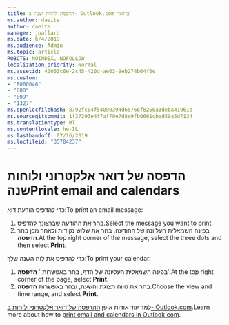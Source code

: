 ```yaml
---
title: הדפסת לוחות שנה ב- Outlook.com ובדואר
ms.author: daeite
author: daeite
manager: joallard
ms.date: 6/4/2019
ms.audience: Admin
ms.topic: article
ROBOTS: NOINDEX, NOFOLLOW
localization_priority: Normal
ms.assetid: 40063c6e-2c45-420d-ae63-9eb274b64f5e
ms.custom:
- "8000046"
- "808"
- "809"
- "1327"
ms.openlocfilehash: 8792fc04f54090394d65766f8250a3deba41961a
ms.sourcegitcommit: 1f37393e4f7af79e7d8e9fb0661cbed59a5d7134
ms.translationtype: MT
ms.contentlocale: he-IL
ms.lasthandoff: 07/16/2019
ms.locfileid: "35704237"
---
```

# <a name="print-email-and-calendars"></a><span data-ttu-id="29c56-102">הדפסה של דואר אלקטרוני ולוחות שנה</span><span class="sxs-lookup"><span data-stu-id="29c56-102">Print email and calendars</span></span>

<span data-ttu-id="29c56-103">כדי להדפיס הודעת דוא:</span><span class="sxs-lookup"><span data-stu-id="29c56-103">To print an email message:</span></span>
  
1. <span data-ttu-id="29c56-104">בחר את ההודעה שברצונך להדפיס.</span><span class="sxs-lookup"><span data-stu-id="29c56-104">Select the message you want to print.</span></span>
1. <span data-ttu-id="29c56-105">בפינה השמאלית העליונה של ההודעה, בחר את שלוש נקודות ולאחר מכן בחר **הדפסה**.</span><span class="sxs-lookup"><span data-stu-id="29c56-105">At the top right corner of the message, select the three dots and then select **Print**.</span></span>

<span data-ttu-id="29c56-106">כדי להדפיס את לוח השנה שלך:</span><span class="sxs-lookup"><span data-stu-id="29c56-106">To print your calendar:</span></span>

1. <span data-ttu-id="29c56-107">בפינה השמאלית העליונה של הדף, בחר באפשרות ' **הדפסה**'.</span><span class="sxs-lookup"><span data-stu-id="29c56-107">At the top right corner of the page, select **Print**.</span></span>
1. <span data-ttu-id="29c56-108">בחר את טווח תצוגת והשעה, ובחר באפשרות **הדפסה**.</span><span class="sxs-lookup"><span data-stu-id="29c56-108">Choose the view and time range, and select **Print**.</span></span>

<span data-ttu-id="29c56-109">למד עוד אודות אופן [ההדפסה של דואר אלקטרוני ולוחות ב- Outlook.com](https://support.office.com/article/c835b8e5-b310-4cab-ac15-b6eb95149855?wt.mc_id=Office_Outlook_com_Alchemy).</span><span class="sxs-lookup"><span data-stu-id="29c56-109">Learn more about how to [print email and calendars in Outlook.com](https://support.office.com/article/c835b8e5-b310-4cab-ac15-b6eb95149855?wt.mc_id=Office_Outlook_com_Alchemy).</span></span>